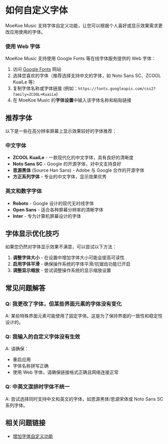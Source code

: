 # 如何自定义字体


MoeKoe Music 支持字体自定义功能，让您可以根据个人喜好或显示效果需求更改应用使用的字体。

### 使用 Web 字体

MoeKoe Music 支持使用 Google Fonts 等在线字体服务提供的 Web 字体：

1. 访问 [Google Fonts](https://fonts.google.com/) 网站
2. 选择您喜欢的字体（推荐选择支持中文的字体，如 Noto Sans SC、ZCOOL KuaiLe 等）
3. 复制字体名称或字体链接 (例如：`https://fonts.googleapis.com/css2?family=ZCOOL+KuaiLe`)
4. 在 MoeKoe Music 的**字体设置**中输入该字体名称和粘贴链接

## 推荐字体

以下是一些在高分辨率屏幕上显示效果较好的字体推荐：

### 中文字体
- **ZCOOL KuaiLe** - 一款现代化的中文字体，具有良好的清晰度
- **Noto Sans SC** - Google 的开源字体，对中文支持良好
- **思源黑体** (Source Han Sans) - Adobe 与 Google 合作的开源字体
- **方正系列字体** - 专业的中文字体，显示效果优秀

### 英文和数字字体
- **Roboto** - Google 设计的现代无衬线字体
- **Open Sans** - 适合各种屏幕分辨率的清晰字体
- **Inter** - 专为计算机屏幕设计的字体

## 字体显示优化技巧

如果您仍然对字体显示效果不满意，可以尝试以下方法：

1. **调整字体大小** - 在设置中增加字体大小可能会提高可读性
2. **启用字体平滑** - 确保操作系统的字体平滑/抗锯齿功能已开启
3. **调整显示缩放** - 尝试调整操作系统的显示缩放设置

## 常见问题解答

### Q: 我更改了字体，但某些界面元素的字体没有变化

A: 某些特殊界面元素可能使用了固定字体。这是为了保持界面的一致性和稳定性设计的。

### Q: 我输入的自定义字体没有生效

A: 请确保：
- 重启应用
- 字体名称拼写正确
- 使用 Web 字体，请确保链接格式正确且网络连接正常

### Q: 中英文混排时字体不统一

A: 尝试选择同时支持中文和英文的字体，如思源黑体/思源宋体或 Noto Sans SC 系列字体。

## 相关问题链接

- [增加字体自定义功能](https://github.com/iAJue/MoeKoeMusic/issues/239) 